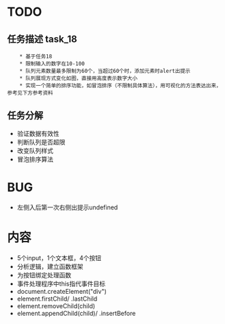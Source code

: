 ﻿# TODO
## 任务描述 task_18
```
    * 基于任务18
    * 限制输入的数字在10-100
    * 队列元素数量最多限制为60个，当超过60个时，添加元素时alert出提示
    * 队列展现方式变化如图，直接用高度表示数字大小
    * 实现一个简单的排序功能，如冒泡排序（不限制具体算法），用可视化的方法表达出来，参考见下方参考资料
```

## 任务分解
* 验证数据有效性
* 判断队列是否超限
* 改变队列样式
* 冒泡排序算法

# BUG
* 左侧入后第一次右侧出提示undefined

# 内容
* 5个input，1个文本框，4个按钮
* 分析逻辑，建立函数框架
* 为按钮绑定处理函数
* 事件处理程序中this指代事件目标
* document.createElement("div")
* element.firstChild/ .lastChild
* element.removeChild(child)
* element.appendChild(child)/ .insertBefore

